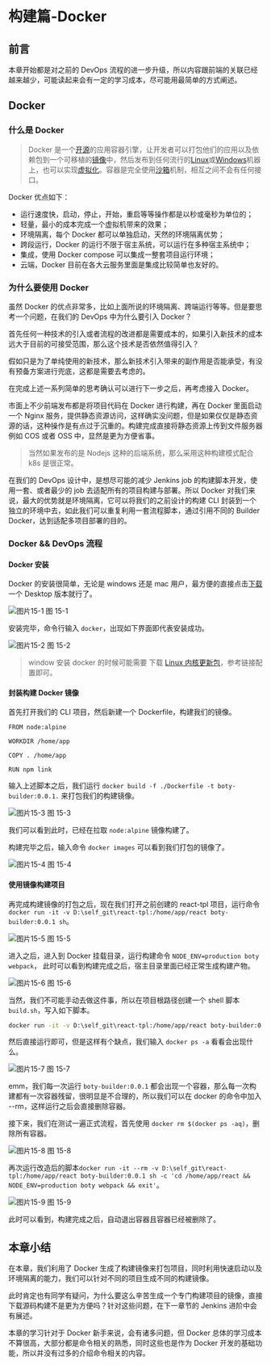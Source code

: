 # 构建篇-Docker

## 前言

本章开始都是对之前的 DevOps 流程的进一步升级，所以内容跟前端的关联已经越来越少，可能读起来会有一定的学习成本，尽可能用最简单的方式阐述。

## Docker

### 什么是 Docker

> Docker 是一个[开源](https://baike.baidu.com/item/%E5%BC%80%E6%BA%90/20720669)的应用容器引擎，让开发者可以打包他们的应用以及依赖包到一个可移植的[镜像](https://baike.baidu.com/item/%E9%95%9C%E5%83%8F/1574)中，然后发布到任何流行的[Linux](https://baike.baidu.com/item/Linux)或[Windows](https://baike.baidu.com/item/Windows/165458)机器上，也可以实现[虚拟化](https://baike.baidu.com/item/%E8%99%9A%E6%8B%9F%E5%8C%96/547949)。容器是完全使用[沙箱](https://baike.baidu.com/item/%E6%B2%99%E7%AE%B1/393318)机制，相互之间不会有任何接口。

Docker 优点如下：

* 运行速度快，启动，停止，开始，重启等等操作都是以秒或毫秒为单位的；
* 轻量，最小的成本完成一个虚拟机带来的效果；
* 环境隔离，每个 Docker 都可以单独启动，天然的环境隔离优势；
* 跨段运行，Docker 的运行不限于宿主系统，可以运行在多种宿主系统中；
* 集成，使用 Docker compose 可以集成一整套项目运行环境；
* 云端，Docker 目前在各大云服务里面是集成比较简单也友好的。

### 为什么要使用 Docker

虽然 Docker 的优点非常多，比如上面所说的环境隔离、跨端运行等等。但是要思考一个问题，在我们的 DevOps 中为什么要引入 Docker？

首先任何一种技术的引入或者流程的改进都是需要成本的，如果引入新技术的成本远大于目前的可接受范围，那么这个技术是否依然值得引入？

假如只是为了单纯使用的新技术，那么新技术引入带来的副作用是否能承受，有没有预备方案进行兜底，这都是需要去考虑的。

在完成上述一系列简单的思考确认可以进行下一步之后，再考虑接入 Docker。

市面上不少前端发布都是将项目代码在 Docker 进行构建，再在 Docker 里面启动一个 Nginx 服务，提供静态资源访问，这样确实没问题，但是如果仅仅是静态资源的话，这种操作是有点过于沉重的。构建完成直接将静态资源上传到文件服务器例如 COS 或者 OSS 中，显然是更为方便省事。

> 当然如果发布的是 Nodejs 这种的后端系统，那么采用这种构建模式配合 k8s 是很正常。

在我们的 DevOps 设计中，是想尽可能的减少 Jenkins job 的构建脚本开发，使用一套、或者最少的 job 去适配所有的项目构建与部署。所以 Docker 对我们来说，最大的优势就是环境隔离，它可以将我们的之前设计的构建 CLI 封装到一个独立的环境中去，如此我们可以重复利用一套流程脚本，通过引用不同的 Builder Docker，达到适配多项目部署的目的。

### Docker && DevOps 流程

#### Docker 安装

Docker 的安装很简单，无论是 windows 还是 mac 用户，最方便的直接点击[下载](https://www.docker.com/products/docker-desktop)一个 Desktop 版本就行了。

<div class="image-container">
    <img src="./docs/nodeDevops/images/127.png" alt="图片15-1" title="图片15-1" >
    <span class="image-title">图 15-1 </span>
</div>

安装完毕，命令行输入 `docker`，出现如下界面即代表安装成功。

<div class="image-container">
    <img src="./docs/nodeDevops/images/128.png" alt="图片15-2" title="图片15-2" >
    <span class="image-title">图 15-2 </span>
</div>

> window 安装 docker 的时候可能需要 下载 [Linux 内核更新包](https://docs.microsoft.com/zh-cn/windows/wsl/install-win10#step-4---download-the-linux-kernel-update-package)，参考链接配置即可。

#### 封装构建 Docker 镜像

首先打开我们的 CLI 项目，然后新建一个 Dockerfile，构建我们的镜像。

```docker
FROM node:alpine

WORKDIR /home/app

COPY . /home/app

RUN npm link
```

输入上述脚本之后，我们运行 `docker build -f ./Dockerfile -t boty-builder:0.0.1.` 来打包我们的构建镜像。

<div class="image-container">
    <img src="./docs/nodeDevops/images/129.png" alt="图片15-3" title="图片15-3" >
    <span class="image-title">图 15-3 </span>
</div>

我们可以看到此时，已经在拉取 `node:alpine` 镜像构建了。

构建完毕之后，输入命令 `docker images` 可以看到我们打包的镜像了。

<div class="image-container">
    <img src="./docs/nodeDevops/images/130.png" alt="图片15-4" title="图片15-4" >
    <span class="image-title">图 15-4 </span>
</div>

#### 使用镜像构建项目

再完成构建镜像的打包之后，现在我们打开之前创建的 react-tpl 项目，运行命令 `docker run -it -v D:\self_git\react-tpl:/home/app/react boty-builder:0.0.1 sh`。

<div class="image-container">
    <img src="./docs/nodeDevops/images/131.png" alt="图片15-5" title="图片15-5" >
    <span class="image-title">图 15-5 </span>
</div>

进入之后，进入到 Docker 挂载目录，运行构建命令 `NODE_ENV=production boty webpack`， 此时可以看到构建完成之后，宿主目录里面已经正常生成构建产物。

<div class="image-container">
    <img src="./docs/nodeDevops/images/132.png" alt="图片15-6" title="图片15-6" >
    <span class="image-title">图 15-6 </span>
</div>

当然，我们不可能手动去做这件事，所以在项目根路径创建一个 shell 脚本 `build.sh`，写入如下脚本。

```sh
docker run -it -v D:\self_git\react-tpl:/home/app/react boty-builder:0.0.1 sh -c 'cd /home/app/react && NODE_ENV=production boty webpack && exit'
```

然后直接运行即可，但是这样有个缺点，我们输入 `docker ps -a` 看看会出现什么。

<div class="image-container">
    <img src="./docs/nodeDevops/images/133.png" alt="图片15-7" title="图片15-7" >
    <span class="image-title">图 15-7 </span>
</div>

emm，我们每一次运行 `boty-builder:0.0.1` 都会出现一个容器，那么每一次构建都有一次容器残留，很明显是不合理的，所以我们可以在 docker 的命令中加入 --rm，这样运行之后会直接删除容器。

接下来，我们在测试一遍正式流程，首先使用 `docker rm $(docker ps -aq)`，删除所有容器。

<div class="image-container">
    <img src="./docs/nodeDevops/images/134.png" alt="图片15-8" title="图片15-8" >
    <span class="image-title">图 15-8 </span>
</div>

再次运行改造后的脚本`docker run -it --rm -v D:\self_git\react-tpl:/home/app/react boty-builder:0.0.1 sh -c 'cd /home/app/react && NODE_ENV=production boty webpack && exit'`。

<div class="image-container">
    <img src="./docs/nodeDevops/images/135.png" alt="图片15-9" title="图片15-9" >
    <span class="image-title">图 15-9 </span>
</div>

此时可以看到，构建完成之后，自动退出容器且容器已经被删除了。

## 本章小结

在本章，我们利用了 Docker 生成了构建镜像来打包项目，同时利用快速启动以及环境隔离的能力，我们可以针对不同的项目生成不同的构建镜像。

此时肯定也有同学有疑问，为什么要这么辛苦生成一个专门构建项目的镜像，直接下载源码构建不是更为方便吗？针对这些问题，在下一章节的 Jenkins 进阶中会有展述。

本章的学习针对于 Docker 新手来说，会有诸多问题，但 Docker 总体的学习成本不算很高，大部分都是命令相关的熟悉，同时这些也是作为 Docker 开发的基础功能，所以并没有过多的介绍命令相关的内容。